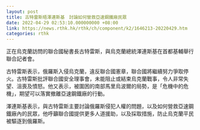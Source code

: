 ```yaml
---
layout: post
title: 古特雷斯晤澤連斯基　討論如何營救亞速鋼鐵廠民眾
date: 2022-04-29 02:53:10.000000000 +08:00
link: https://news.rthk.hk/rthk/ch/component/k2/1646213-20220429.htm
categories: rthk
---
```


正在烏克蘭訪問的聯合國秘書長古特雷斯，與烏克蘭總統澤連斯基在首都基輔舉行聯合記者會。

古特雷斯表示，俄羅斯入侵烏克蘭，違反聯合國憲章，聯合國將繼續努力爭取停火。古特雷斯批評聯合國安全理事會，未能阻止或結束烏克蘭戰事，令人非常失望、沮喪及憤怒。他又表示，被圍困的南部馬里烏波爾的局勢，是「危機中的危機」，期望可以落實撤離亞速鋼鐵廠的行動。

澤連斯基表示，與古特雷斯主要討論俄羅斯侵犯人權的問題，以及如何營救亞速鋼鐵廠內的民眾，他呼籲聯合國提供更多人道援助，以及採取措施，防止烏克蘭平民被驅逐到俄羅斯。
